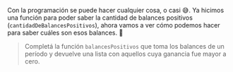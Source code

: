 Con la programación se puede hacer cualquier cosa, o casi :sweat_smile:. Ya hicimos una función para poder saber la cantidad de balances positivos (`cantidadDeBalancesPositivos`), ahora vamos a ver cómo podemos hacer para saber cuáles son esos balances. :calendar:

> Completá la función `balancesPositivos` que toma los balances de un período y devuelve una lista con aquellos cuya ganancia fue mayor a cero. 
